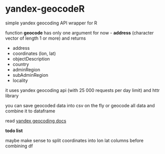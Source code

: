 # yandex-geocodeR
simple yandex geocoding API wrapper for R

function **geocode** has only one argument for now - **address** (character vector of length 1 or more) and returns 

* address  
* coordinates (lon, lat)
* objectDescription
* country
* adminRegion
* subAdminRegion
* locality

it uses yandex geocoding api (with 25 000 requests per day limit) and httr library

you can save geocoded data into csv on the fly or geocode all data and combine it to dataframe

read [yandex geocoding docs](https://tech.yandex.ru/maps/doc/geocoder/desc/concepts/About-docpage/)

**todo list**

maybe make sense to split coordinates into lon lat columns before combining df
